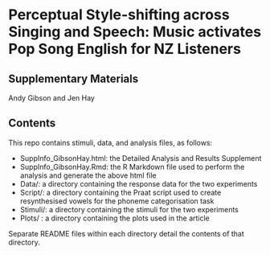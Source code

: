 # Perceptual Style-shifting across Singing and Speech: Music activates Pop Song English for NZ Listeners

## Supplementary Materials
Andy Gibson and Jen Hay

## Contents
This repo contains stimuli, data, and analysis files, as follows:

* SuppInfo\_GibsonHay.html: the Detailed Analysis and Results Supplement
* SuppInfo\_GibsonHay.Rmd: the R Markdown file used to perform the analysis and generate the above html file
* Data/: a directory containing the response data for the two experiments
* Script/: a directory containing the Praat script used to create resynthesised vowels for the phoneme categorisation task
* Stimuli/: a directory containing the stimuli for the two experiments
* Plots/ : a directory containing the plots used in the article

Separate README files within each directory detail the contents of that directory.
